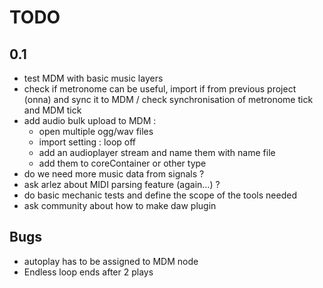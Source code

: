 # TODO

## 0.1

- test MDM with basic music layers
- check if metronome can be useful, import if from previous project (onna) and sync it to MDM / check synchronisation of metronome tick and MDM tick
- add audio bulk upload to MDM :
  - open multiple ogg/wav files
  - import setting : loop off
  - add an audioplayer stream and name them with name file
  - add them to coreContainer or other type
- do we need more music data from signals ?
- ask arlez about MIDI parsing feature (again...) ?
- do basic mechanic tests and define the scope of the tools needed
- ask community about how to make daw plugin

## Bugs

- autoplay has to be assigned to MDM node
- Endless loop ends after 2 plays